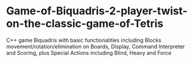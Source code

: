 # Game-of-Biquadris-2-player-twist-on-the-classic-game-of-Tetris
C++ game Biquadris with basic functionalities including Blocks movement/rotation/elimination on Boards, Display, Command Interpreter and Scoring, plus Special Actions including Blind, Heavy and Force
